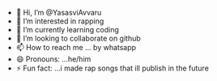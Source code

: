 - 👋 Hi, I’m @YasasviAvvaru
- 👀 I’m interested in rapping
- 🌱 I’m currently learning coding
- 💞️ I’m looking to collaborate on github
- 📫 How to reach me ... by whatsapp
- 😄 Pronouns: ...he/him
- ⚡ Fun fact: ...i made rap songs that ill publish in the future

<!---
YasasviAvvaru/YasasviAvvaru is a ✨ special ✨ repository because its `README.md` (this file) appears on your GitHub profile.
You can click the Preview link to take a look at your changes.
--->
